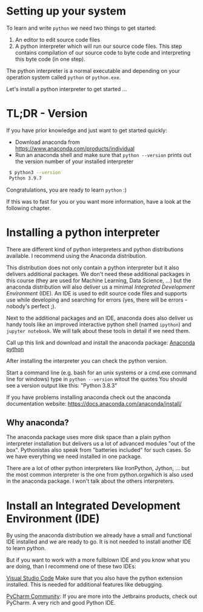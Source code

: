 # Setting up your system

To learn and write `python` we need two things to get started:
1) An editor to edit source code files
2) A python interpreter which will run our source code files. This step contains compilation of our source code to byte code and interpreting this byte code (in one step).

The python interpreter is a normal executable and depending on your operation system called `python` or `python.exe`.

Let's install a python interpreter to get started ...

# TL;DR - Version
If you have prior knowledge and just want to get started quickly:
- Download anaconda from https://www.anaconda.com/products/individual
- Run an anaconda shell and make sure that `python --version` prints out the version number of your installed interpreter

```bash
 $ python3 --version
 Python 3.9.7
 ```

Congratulations, you are ready to learn `python` :)

If this was to fast for you or you want more information, have a look at the following chapter.

# Installing a python interpreter

There are different kind of python interpreters and python distributions available. 
I recommend using the Anaconda distribution.

This distribution does not only contain a python interpreter but it also delivers additional packages. We don't need these additional packages in this course (they are used for Machine Learning, Data Science, ...) but the anaconda distribution will also deliver us a minimal *Integrated Development Environment* (IDE). An IDE is used to edit source code files and supports use while developing and searching for errors (yes, there will be errors - nobody's perfect ;).

Next to the additional packages and an IDE, anaconda does also deliver us handy tools like an improved interactive python shell (named `ipython`) and `jupyter notebook`. We will talk about these tools in detail if we need them.

Call up this link and download and install the anaconda package: [Anaconda python](https://www.anaconda.com/products/individual)


After installing the interpreter you can check the python version.

Start a command line (e.g. bash for an unix systems or a cmd.exe command line for windows)
type in `python --version` witout the quotes
You should see a version output like this: "Python 3.8.3"

If you have problems installing anaconda check out the anaconda documentation website: https://docs.anaconda.com/anaconda/install/

## Why anaconda?
The anaconda package uses more disk space than a plain python interpreter installation but delivers us a lot of advanced modules "out of the box". Pythonistas also speak from "batteries included" for such cases. So we have everything we need installed in one package.

There are a lot of other python interpreters like IronPython, Jython, ... but the most common interpreter is the one from python.orgwhich is also used in the anaconda package. I won't talk about the others interpreters.


# Install an Integrated Development Environment (IDE)

By using the anaconda distribution we already have a small and functional IDE installed and we are ready to go. It is not needed to install another IDE to learn python. 

But if you want to work with a more fullblown IDE  and you know what you are doing, than I recommend one of these two IDEs:


[Visual Studio Code](https://code.visualstudio.com/Download "Download Visual Studio Code")
 Make sure that you also have the python extension installed. This is needed for additional features like debugging. 

[PyCharm Community](https://www.jetbrains.com/de-de/pycharm/download/#section=linux, "Pycharm Download"): If you are more into the Jetbrains products, check out PyCharm. A very rich and good Python IDE. 
